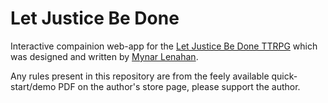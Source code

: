 # Let Justice Be Done

Interactive compainion web-app for the [Let Justice Be Done TTRPG](https://mynarlenahan.itch.io/let-justice-be-done) which was designed and written by [Mynar Lenahan](https://linktr.ee/mynar_lenahan).

Any rules present in this repository are from the feely available quick-start/demo PDF on the author's store page, please support the author.
